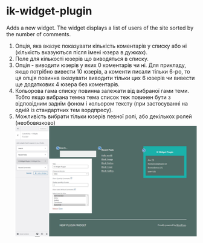 # ik-widget-plugin
Adds a new widget. The widget displays a list of users of the site sorted by the number of comments.
1. Опція, яка вказує показувати кількість коментарів у списку або ні (кількість вказуються після імені юзера в дужках).
2. Поле для кількості юзерів що виводяться в списку.
3. Опція - виводити юзерів у яких 0 коментарів чи ні. Для прикладу, якщо потрібно вивести 10 юзерів, а коменти писали тільки 6-ро, то ця опція повинна вказувати виводити тільки цих 6 юзерів чи вивести ще додаткових 4 юзера без коментарів.
4. Кольорова гама списку повинна залежати від вибраної гами теми. Тобто якщо вибрана темна тема список теж повинен бути з відповідним заднім фоном і кольором тексту (при застосуванні на одній із стандартних тем вордпресу).
5. Можливість вибрати тільки юзерів певної ролі, або декількох ролей (необовязково)
![Screenshopt IK Widget Plugin](./img/ik-widget-plugin.jpg)
